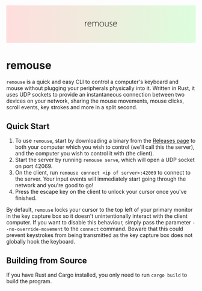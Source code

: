 ![Banner](assets/banner.png)

# remouse
`remouse` is a quick and easy CLI to control a computer's keyboard and mouse without plugging your peripherals physically into it. Written in Rust, it uses UDP sockets to provide an instantaneous connection between two devices on your network, sharing the mouse movements, mouse clicks, scroll events, key strokes and more in a split second.

## Quick Start
1. To use `remouse`, start by downloading a binary from the [Releases page](https://github.com/w-henderson/Remouse/releases) to both your computer which you wish to control (we'll call this the server), and the computer you wish to control it with (the client).
2. Start the server by running `remouse serve`, which will open a UDP socket on port 42069.
3. On the client, run `remouse connect <ip of server>:42069` to connect to the server. Your input events will immediately start going through the network and you're good to go!
4. Press the escape key on the client to unlock your cursor once you've finished.

By default, `remouse` locks your cursor to the top left of your primary monitor in the key capture box so it doesn't unintentionally interact with the client computer. If you want to disable this behaviour, simply pass the parameter `--no-override-movement` to the `connect` command. Beware that this could prevent keystrokes from being transmitted as the key capture box does not globally hook the keyboard.

## Building from Source
If you have Rust and Cargo installed, you only need to run `cargo build` to build the program.